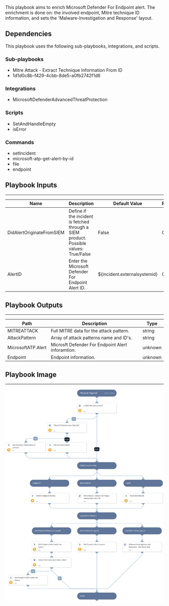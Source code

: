 This playbook aims to enrich Microsoft Defender For Endpoint alert. The enrichment is done on: the involved endpoint, Mitre technique ID information, and sets the 'Malware-Investigation and Response' layout.

## Dependencies
This playbook uses the following sub-playbooks, integrations, and scripts.

### Sub-playbooks
* Mitre Attack - Extract Technique Information From ID
* 1d1d0c8b-f429-4cbb-8de5-a0fb2742f1d6

### Integrations
* MicrosoftDefenderAdvancedThreatProtection

### Scripts
* SetAndHandleEmpty
* isError

### Commands
* setIncident
* microsoft-atp-get-alert-by-id
* file
* endpoint

## Playbook Inputs
---

| **Name** | **Description** | **Default Value** | **Required** |
| --- | --- | --- | --- |
| DidAlertOriginateFromSIEM | Define if the incident is fetched through a SIEM product. <br/>Possible values: True/False  | False | Optional |
| AlertID | Enter the Microsoft Defender For Endpoint Alert ID. | ${incident.externalsystemid} | Optional |

## Playbook Outputs
---

| **Path** | **Description** | **Type** |
| --- | --- | --- |
| MITREATTACK | Full MITRE data for the attack pattern. | string |
| AttackPattern | Array of attack patterns name and ID's. | string |
| MicrosoftATP.Alert | Microsft Defender For Endpoint Alert inforamtion. | unknown |
| Endpoint | Endpoint information. | unknown |

## Playbook Image
---
![MDE Malware - Incident Enrichment](../doc_files/MDE_Malware_-_Incident_Enrichment.png)